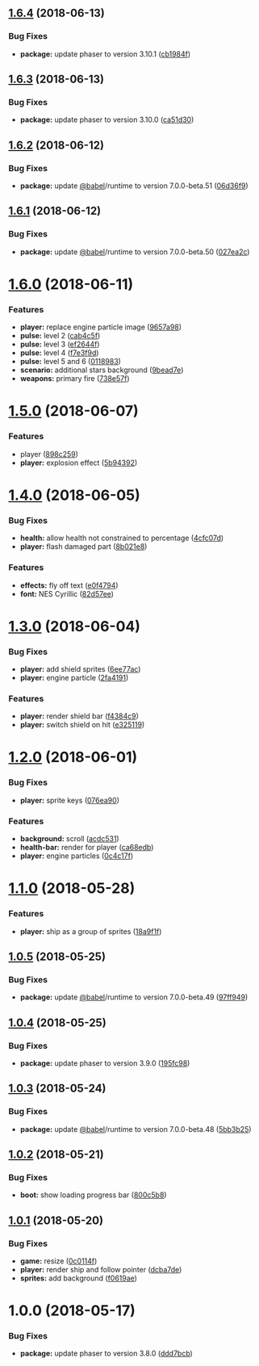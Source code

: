 ## [1.6.4](https://github.com/nunof07/space-patrol/compare/v1.6.3...v1.6.4) (2018-06-13)


### Bug Fixes

* **package:** update phaser to version 3.10.1 ([cb1984f](https://github.com/nunof07/space-patrol/commit/cb1984f))

## [1.6.3](https://github.com/nunof07/space-patrol/compare/v1.6.2...v1.6.3) (2018-06-13)


### Bug Fixes

* **package:** update phaser to version 3.10.0 ([ca51d30](https://github.com/nunof07/space-patrol/commit/ca51d30))

## [1.6.2](https://github.com/nunof07/space-patrol/compare/v1.6.1...v1.6.2) (2018-06-12)


### Bug Fixes

* **package:** update [@babel](https://github.com/babel)/runtime to version 7.0.0-beta.51 ([06d36f9](https://github.com/nunof07/space-patrol/commit/06d36f9))

## [1.6.1](https://github.com/nunof07/space-patrol/compare/v1.6.0...v1.6.1) (2018-06-12)


### Bug Fixes

* **package:** update [@babel](https://github.com/babel)/runtime to version 7.0.0-beta.50 ([027ea2c](https://github.com/nunof07/space-patrol/commit/027ea2c))

# [1.6.0](https://github.com/nunof07/space-patrol/compare/v1.5.0...v1.6.0) (2018-06-11)


### Features

* **player:** replace engine particle image ([9657a98](https://github.com/nunof07/space-patrol/commit/9657a98))
* **pulse:** level 2 ([cab4c5f](https://github.com/nunof07/space-patrol/commit/cab4c5f))
* **pulse:** level 3 ([ef2644f](https://github.com/nunof07/space-patrol/commit/ef2644f))
* **pulse:** level 4 ([f7e3f9d](https://github.com/nunof07/space-patrol/commit/f7e3f9d))
* **pulse:** level 5 and 6 ([0118983](https://github.com/nunof07/space-patrol/commit/0118983))
* **scenario:** additional stars background ([9bead7e](https://github.com/nunof07/space-patrol/commit/9bead7e))
* **weapons:** primary fire ([738e57f](https://github.com/nunof07/space-patrol/commit/738e57f))

# [1.5.0](https://github.com/nunof07/space-patrol/compare/v1.4.0...v1.5.0) (2018-06-07)


### Features

* player ([898c259](https://github.com/nunof07/space-patrol/commit/898c259))
* **player:** explosion effect ([5b94392](https://github.com/nunof07/space-patrol/commit/5b94392))

<a name="1.4.0"></a>
# [1.4.0](https://github.com/nunof07/space-patrol/compare/v1.3.0...v1.4.0) (2018-06-05)


### Bug Fixes

* **health:** allow health not constrained to percentage ([4cfc07d](https://github.com/nunof07/space-patrol/commit/4cfc07d))
* **player:** flash damaged part ([8b021e8](https://github.com/nunof07/space-patrol/commit/8b021e8))


### Features

* **effects:** fly off text ([e0f4794](https://github.com/nunof07/space-patrol/commit/e0f4794))
* **font:** NES Cyrillic ([82d57ee](https://github.com/nunof07/space-patrol/commit/82d57ee))

<a name="1.3.0"></a>
# [1.3.0](https://github.com/nunof07/space-patrol/compare/v1.2.0...v1.3.0) (2018-06-04)


### Bug Fixes

* **player:** add shield sprites ([6ee77ac](https://github.com/nunof07/space-patrol/commit/6ee77ac))
* **player:** engine particle ([2fa4191](https://github.com/nunof07/space-patrol/commit/2fa4191))


### Features

* **player:** render shield bar ([f4384c9](https://github.com/nunof07/space-patrol/commit/f4384c9))
* **player:** switch shield on hit ([e325119](https://github.com/nunof07/space-patrol/commit/e325119))

<a name="1.2.0"></a>
# [1.2.0](https://github.com/nunof07/space-patrol/compare/v1.1.0...v1.2.0) (2018-06-01)


### Bug Fixes

* **player:** sprite keys ([076ea90](https://github.com/nunof07/space-patrol/commit/076ea90))


### Features

* **background:** scroll ([acdc531](https://github.com/nunof07/space-patrol/commit/acdc531))
* **health-bar:** render for player ([ca68edb](https://github.com/nunof07/space-patrol/commit/ca68edb))
* **player:** engine particles ([0c4c17f](https://github.com/nunof07/space-patrol/commit/0c4c17f))

<a name="1.1.0"></a>
# [1.1.0](https://github.com/nunof07/space-patrol/compare/v1.0.5...v1.1.0) (2018-05-28)


### Features

* **player:** ship as a group of sprites ([18a9f1f](https://github.com/nunof07/space-patrol/commit/18a9f1f))

<a name="1.0.5"></a>
## [1.0.5](https://github.com/nunof07/space-patrol/compare/v1.0.4...v1.0.5) (2018-05-25)


### Bug Fixes

* **package:** update [@babel](https://github.com/babel)/runtime to version 7.0.0-beta.49 ([97ff949](https://github.com/nunof07/space-patrol/commit/97ff949))

<a name="1.0.4"></a>
## [1.0.4](https://github.com/nunof07/space-patrol/compare/v1.0.3...v1.0.4) (2018-05-25)


### Bug Fixes

* **package:** update phaser to version 3.9.0 ([195fc98](https://github.com/nunof07/space-patrol/commit/195fc98))

<a name="1.0.3"></a>
## [1.0.3](https://github.com/nunof07/space-patrol/compare/v1.0.2...v1.0.3) (2018-05-24)


### Bug Fixes

* **package:** update [@babel](https://github.com/babel)/runtime to version 7.0.0-beta.48 ([5bb3b25](https://github.com/nunof07/space-patrol/commit/5bb3b25))

<a name="1.0.2"></a>
## [1.0.2](https://github.com/nunof07/space-patrol/compare/v1.0.1...v1.0.2) (2018-05-21)


### Bug Fixes

* **boot:** show loading progress bar ([800c5b8](https://github.com/nunof07/space-patrol/commit/800c5b8))

<a name="1.0.1"></a>
## [1.0.1](https://github.com/nunof07/space-patrol/compare/v1.0.0...v1.0.1) (2018-05-20)


### Bug Fixes

* **game:** resize ([0c0114f](https://github.com/nunof07/space-patrol/commit/0c0114f))
* **player:** render ship and follow pointer ([dcba7de](https://github.com/nunof07/space-patrol/commit/dcba7de))
* **sprites:** add background ([f0619ae](https://github.com/nunof07/space-patrol/commit/f0619ae))

<a name="1.0.0"></a>

# 1.0.0 (2018-05-17)

### Bug Fixes

*   **package:** update phaser to version 3.8.0 ([ddd7bcb](https://github.com/nunof07/space-patrol/commit/ddd7bcb))

